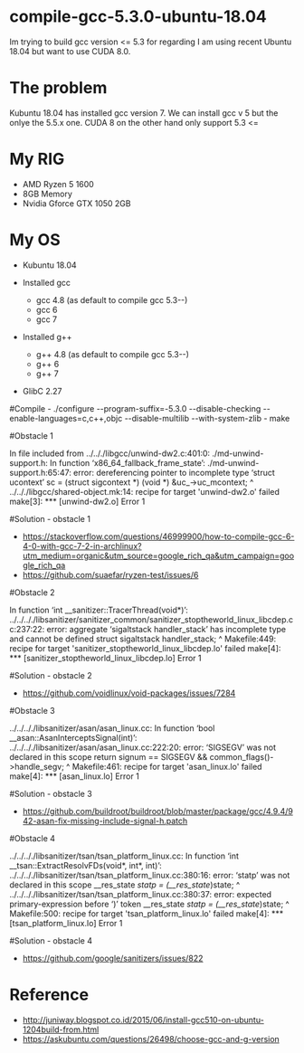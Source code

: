 # compile-gcc-5.3.0-ubuntu-18.04
Im trying to build gcc version &lt;= 5.3 for regarding I am using recent Ubuntu 18.04 but want to use CUDA 8.0. 

# The problem
Kubuntu 18.04 has installed gcc version 7. We can install gcc v 5 but the onlye the 5.5.x one. CUDA 8 on the other hand only support 5.3 &lt;=

# My RIG
- AMD Ryzen 5 1600
- 8GB Memory
- Nvidia Gforce GTX 1050 2GB

# My OS
- Kubuntu 18.04
- Installed gcc 
	- gcc 4.8 (as default to compile gcc 5.3--)
	- gcc 6
	- gcc 7
- Installed g++
	- g++ 4.8 (as default to compile gcc 5.3--)
	- g++ 6
	- g++ 7

- GlibC 2.27

#Compile
	- ./configure --program-suffix=-5.3.0 --disable-checking --enable-languages=c,c++,objc --disable-multilib --with-system-zlib
	- make

#Obstacle 1

In file included from ../.././libgcc/unwind-dw2.c:401:0:
./md-unwind-support.h: In function ‘x86_64_fallback_frame_state’:
./md-unwind-support.h:65:47: error: dereferencing pointer to incomplete type ‘struct ucontext’
       sc = (struct sigcontext *) (void *) &uc_->uc_mcontext;
                                               ^
../.././libgcc/shared-object.mk:14: recipe for target 'unwind-dw2.o' failed
make[3]: *** [unwind-dw2.o] Error 1

#Solution -  obstacle 1
 - https://stackoverflow.com/questions/46999900/how-to-compile-gcc-6-4-0-with-gcc-7-2-in-archlinux?utm_medium=organic&utm_source=google_rich_qa&utm_campaign=google_rich_qa
 - https://github.com/suaefar/ryzen-test/issues/6


#Obstacle 2

In function ‘int __sanitizer::TracerThread(void*)’:
../../.././libsanitizer/sanitizer_common/sanitizer_stoptheworld_linux_libcdep.cc:237:22: error: aggregate ‘sigaltstack handler_stack’ has incomplete type and cannot be defined
   struct sigaltstack handler_stack;
                      ^
Makefile:449: recipe for target 'sanitizer_stoptheworld_linux_libcdep.lo' failed
make[4]: *** [sanitizer_stoptheworld_linux_libcdep.lo] Error 1


#Solution - obstacle 2
 - https://github.com/voidlinux/void-packages/issues/7284


#Obstacle 3

../../.././libsanitizer/asan/asan_linux.cc: In function ‘bool __asan::AsanInterceptsSignal(int)’:
../../.././libsanitizer/asan/asan_linux.cc:222:20: error: ‘SIGSEGV’ was not declared in this scope
   return signum == SIGSEGV && common_flags()->handle_segv;
                    ^
Makefile:461: recipe for target 'asan_linux.lo' failed
make[4]: *** [asan_linux.lo] Error 1


#Solution - obstacle 3
 - https://github.com/buildroot/buildroot/blob/master/package/gcc/4.9.4/942-asan-fix-missing-include-signal-h.patch
 

#Obstacle 4

../../.././libsanitizer/tsan/tsan_platform_linux.cc: In function ‘int __tsan::ExtractResolvFDs(void*, int*, int)’:
../../.././libsanitizer/tsan/tsan_platform_linux.cc:380:16: error: ‘statp’ was not declared in this scope
   __res_state *statp = (__res_state*)state;
                ^
../../.././libsanitizer/tsan/tsan_platform_linux.cc:380:37: error: expected primary-expression before ‘)’ token
   __res_state *statp = (__res_state*)state;
                                     ^
Makefile:500: recipe for target 'tsan_platform_linux.lo' failed
make[4]: *** [tsan_platform_linux.lo] Error 1

#Solution - obstacle 4
 - https://github.com/google/sanitizers/issues/822

 
# Reference
- http://juniway.blogspot.co.id/2015/06/install-gcc510-on-ubuntu-1204build-from.html
- https://askubuntu.com/questions/26498/choose-gcc-and-g-version
